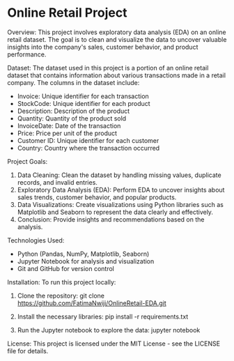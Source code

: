 # Online Retail Project 


Overview:
This project involves exploratory data analysis (EDA) on an online retail dataset. The goal is to clean and visualize the data to uncover valuable insights into the company's sales, customer behavior, and product performance.

Dataset:
The dataset used in this project is a portion of an online retail dataset that contains information about various transactions made in a retail company. The columns in the dataset include:

- Invoice: Unique identifier for each transaction
- StockCode: Unique identifier for each product
- Description: Description of the product
- Quantity: Quantity of the product sold
- InvoiceDate: Date of the transaction
- Price: Price per unit of the product
- Customer ID: Unique identifier for each customer
- Country: Country where the transaction occurred

Project Goals:
1. Data Cleaning: Clean the dataset by handling missing values, duplicate records, and invalid entries.
2. Exploratory Data Analysis (EDA): Perform EDA to uncover insights about sales trends, customer behavior, and popular products.
3. Data Visualizations: Create visualizations using Python libraries such as Matplotlib and Seaborn to represent the data clearly and effectively.
4. Conclusion: Provide insights and recommendations based on the analysis.

Technologies Used:
- Python (Pandas, NumPy, Matplotlib, Seaborn)
- Jupyter Notebook for analysis and visualization
- Git and GitHub for version control

Installation:
To run this project locally:

1. Clone the repository:
   git clone https://github.com/FatimaNwiji/OnlineRetail-EDA.git

2. Install the necessary libraries:
   pip install -r requirements.txt

3. Run the Jupyter notebook to explore the data:
   jupyter notebook

License:
This project is licensed under the MIT License - see the LICENSE file for details.
